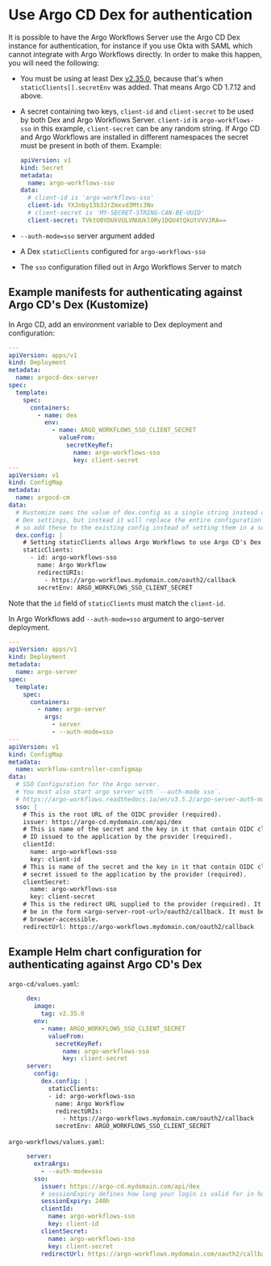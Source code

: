 # Use Argo CD Dex for authentication

It is possible to have the Argo Workflows Server use the Argo CD Dex instance for authentication, for instance if you use Okta with SAML which cannot integrate with Argo Workflows directly. In order to make this happen, you will need the following:

- You must be using at least Dex [v2.35.0](https://github.com/dexidp/dex/releases/tag/v2.35.0), because that's when `staticClients[].secretEnv` was added. That means Argo CD 1.7.12 and above.
- A secret containing two keys, `client-id` and `client-secret` to be used by both Dex and Argo Workflows Server. `client-id` is `argo-workflows-sso` in this example, `client-secret` can be any random string. If Argo CD and Argo Workflows are installed in different namespaces the secret must be present in both of them. Example:

  ```yaml
  apiVersion: v1
  kind: Secret
  metadata:
    name: argo-workflows-sso
  data:
    # client-id is 'argo-workflows-sso'
    client-id: YXJnby13b3JrZmxvd3Mtc3Nv
    # client-secret is 'MY-SECRET-STRING-CAN-BE-UUID'
    client-secret: TVktU0VDUkVULVNUUklORy1DQU4tQkUtVVVJRA==
  ```

- `--auth-mode=sso` server argument added
- A Dex `staticClients` configured for `argo-workflows-sso`
- The `sso` configuration filled out in Argo Workflows Server to match

## Example manifests for authenticating against Argo CD's Dex (Kustomize)

In Argo CD, add an environment variable to Dex deployment and configuration:

```yaml
---
apiVersion: apps/v1
kind: Deployment
metadata:
  name: argocd-dex-server
spec:
  template:
    spec:
      containers:
        - name: dex
          env:
            - name: ARGO_WORKFLOWS_SSO_CLIENT_SECRET
              valueFrom:
                secretKeyRef:
                  name: argo-workflows-sso
                  key: client-secret
---
apiVersion: v1
kind: ConfigMap
metadata:
  name: argocd-cm
data:
  # Kustomize sees the value of dex.config as a single string instead of yaml. It will not merge
  # Dex settings, but instead it will replace the entire configuration with the settings below,
  # so add these to the existing config instead of setting them in a separate file
  dex.config: |
    # Setting staticClients allows Argo Workflows to use Argo CD's Dex installation for authentication
    staticClients:
      - id: argo-workflows-sso
        name: Argo Workflow
        redirectURIs:
          - https://argo-workflows.mydomain.com/oauth2/callback
        secretEnv: ARGO_WORKFLOWS_SSO_CLIENT_SECRET
```

Note that the `id` field of `staticClients` must match the `client-id`.

In Argo Workflows add `--auth-mode=sso` argument to argo-server deployment.

```yaml
---
apiVersion: apps/v1
kind: Deployment
metadata:
  name: argo-server
spec:
  template:
    spec:
      containers:
        - name: argo-server
          args:
            - server
            - --auth-mode=sso
---
apiVersion: v1
kind: ConfigMap
metadata:
  name: workflow-controller-configmap
data:
  # SSO Configuration for the Argo server.
  # You must also start argo server with `--auth-mode sso`.
  # https://argo-workflows.readthedocs.io/en/v3.5.2/argo-server-auth-mode/
  sso: |
    # This is the root URL of the OIDC provider (required).
    issuer: https://argo-cd.mydomain.com/api/dex
    # This is name of the secret and the key in it that contain OIDC client
    # ID issued to the application by the provider (required).
    clientId:
      name: argo-workflows-sso
      key: client-id
    # This is name of the secret and the key in it that contain OIDC client
    # secret issued to the application by the provider (required).
    clientSecret:
      name: argo-workflows-sso
      key: client-secret
    # This is the redirect URL supplied to the provider (required). It must
    # be in the form <argo-server-root-url>/oauth2/callback. It must be
    # browser-accessible.
    redirectUrl: https://argo-workflows.mydomain.com/oauth2/callback
```

## Example Helm chart configuration for authenticating against Argo CD's Dex

`argo-cd/values.yaml`:

```yaml
     dex:
       image:
         tag: v2.35.0
       env:
         - name: ARGO_WORKFLOWS_SSO_CLIENT_SECRET
           valueFrom:
             secretKeyRef:
               name: argo-workflows-sso
               key: client-secret
     server:
       config:
         dex.config: |
           staticClients:
           - id: argo-workflows-sso
             name: Argo Workflow
             redirectURIs:
               - https://argo-workflows.mydomain.com/oauth2/callback
             secretEnv: ARGO_WORKFLOWS_SSO_CLIENT_SECRET
```

`argo-workflows/values.yaml`:

```yaml
     server:
       extraArgs:
         - --auth-mode=sso
       sso:
         issuer: https://argo-cd.mydomain.com/api/dex
         # sessionExpiry defines how long your login is valid for in hours. (optional, default: 10h)
         sessionExpiry: 240h
         clientId:
           name: argo-workflows-sso
           key: client-id
         clientSecret:
           name: argo-workflows-sso
           key: client-secret
         redirectUrl: https://argo-workflows.mydomain.com/oauth2/callback
```
